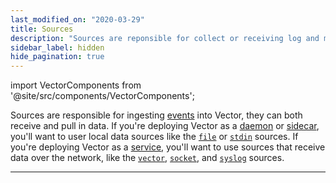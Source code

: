 ```yaml
---
last_modified_on: "2020-03-29"
title: Sources
description: "Sources are reponsible for collect or receiving log and metrics data. These could be local sources, like a file, or a protocols, like HTTP or TCP."
sidebar_label: hidden
hide_pagination: true
---
```


import VectorComponents from '@site/src/components/VectorComponents';

Sources are responsible for ingesting [events][docs.data-model] into
Vector, they can both receive and pull in data. If you're deploying Vector as
a [daemon][docs.strategies#daemon] or [sidecar][docs.strategies#sidecar], you'll
want to user local data sources like the [`file`][docs.sources.file] or
[`stdin`][docs.sources.stdin] sources. If you're deploying Vector as a
[service][docs.strategies#service], you'll want to use sources that receive data
over the network, like the [`vector`][docs.sources.vector],
[`socket`][docs.sources.socket], and [`syslog`][docs.sources.syslog] sources.

---

<VectorComponents titles={false} sinks={false} transforms={false} />


[docs.data-model]: /docs/about/data-model/
[docs.sources.file]: /docs/reference/sources/file/
[docs.sources.socket]: /docs/reference/sources/socket/
[docs.sources.stdin]: /docs/reference/sources/stdin/
[docs.sources.syslog]: /docs/reference/sources/syslog/
[docs.sources.vector]: /docs/reference/sources/vector/
[docs.strategies#daemon]: /docs/setup/deployment/strategies/#daemon
[docs.strategies#service]: /docs/setup/deployment/strategies/#service
[docs.strategies#sidecar]: /docs/setup/deployment/strategies/#sidecar
